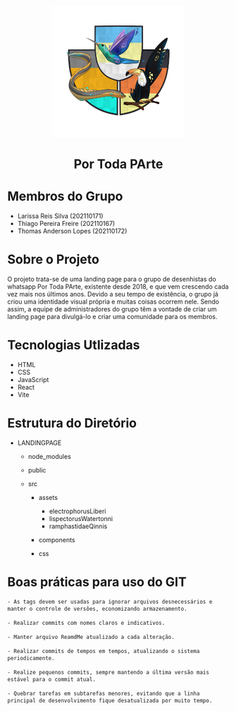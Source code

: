 <p align="center">
    <img src="https://github.com/thomas-lp/LandingPage/blob/ac39ee9f1e826225026b2fd337b0cb996800bd23/src/assets/logo.png" alt="Logo" width="300" height="300">
</p>

<h1 align="center"> Por Toda PArte </h1>
   
# Membros do Grupo

- Larissa Reis Silva (202110171)
- Thiago Pereira Freire (202110167)
- Thomas Anderson Lopes (202110172)

# Sobre o Projeto

O projeto trata-se de uma landing page para o grupo de desenhistas do whatsapp Por Toda PArte, existente desde 2018, e que vem crescendo cada vez mais nos últimos anos. Devido a seu tempo de existência, o grupo já criou uma identidade visual própria e muitas coisas ocorrem nele. Sendo assim, a equipe de administradores do grupo têm a vontade de criar um landing page para divulgá-lo e criar uma comunidade para os membros. 


# Tecnologias Utlizadas

- HTML
- CSS
- JavaScript 
- React
- Vite

# Estrutura do Diretório

- LANDINGPAGE
    - node_modules

    - public
    
    - src
        - assets
            - electrophorusLiberi
            - lispectorusWatertonni
            - ramphastidaeQinnis

        - components
        
        - css
    
        
 # Boas práticas para uso do GIT
    - As tags devem ser usadas para ignorar arquivos desnecessários e manter o controle de versões, economizando armazenamento.
    
    - Realizar commits com nomes claros e indicativos.
    
    - Manter arquivo ReamdMe atualizado a cada alteração.
    
    - Realizar commits de tempos em tempos, atualizando o sistema periodicamente.
    
    - Realize pequenos commits, sempre mantendo a última versão mais estável para o commit atual. 
    
    - Quebrar tarefas em subtarefas menores, evitando que a linha principal de desenvolvimento fique desatualizada por muito tempo. 
    